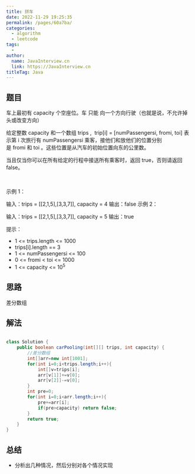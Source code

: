 ```yaml
---
title: 拼车
date: 2022-11-29 19:25:35
permalink: /pages/60a7ba/
categories:
  - algorithm
  - leetcode
tags:
  - 
author: 
  name: JavaInterview.cn
  link: https://JavaInterview.cn
titleTag: Java
---
```



## 题目

车上最初有 capacity 个空座位。车 只能 向一个方向行驶（也就是说，不允许掉头或改变方向）

给定整数 capacity 和一个数组 trips ,  trip[i] = [numPassengersi, fromi, toi] 表示第 i 次旅行有 numPassengersi 乘客，接他们和放他们的位置分别是 fromi 和 toi 。这些位置是从汽车的初始位置向东的公里数。

当且仅当你可以在所有给定的行程中接送所有乘客时，返回 true，否则请返回 false。

 

示例 1：

输入：trips = [[2,1,5],[3,3,7]], capacity = 4
输出：false
示例 2：

输入：trips = [[2,1,5],[3,3,7]], capacity = 5
输出：true
 

提示：

- 1 <= trips.length <= 1000
- trips[i].length == 3
- 1 <= numPassengersi <= 100
- 0 <= fromi < toi <= 1000
- 1 <= capacity <= 10<sup>5</sup>

## 思路

差分数组

## 解法
```java

class Solution {
    public boolean carPooling(int[][] trips, int capacity) {
        //差分数组
        int[]arr=new int[1001];
        for(int i=0;i<trips.length;i++){
            int[]v=trips[i];
            arr[v[1]]+=v[0];
            arr[v[2]]-=v[0];
        }
        int pre=0;
        for(int i=0;i<arr.length;i++){
            pre+=arr[i];
            if(pre>capacity) return false;
        }
        return true;
    }
}
```

## 总结

- 分析出几种情况，然后分别对各个情况实现 
